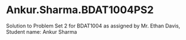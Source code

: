 # Ankur.Sharma.BDAT1004PS2
Solution to Problem Set 2 for BDAT1004 as assigned by Mr. Ethan Davis, Student name: Ankur Sharma
